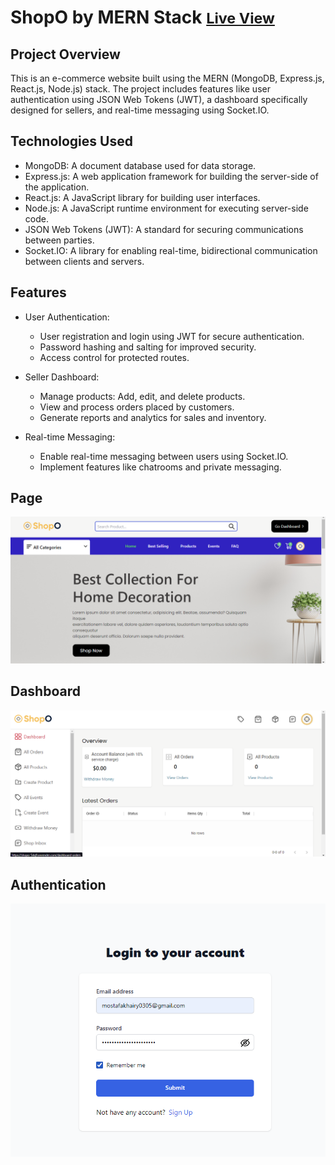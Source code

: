 # ShopO by MERN Stack [<small>Live View</small>](https://shopo-5dq9.onrender.com)

## Project Overview

This is an e-commerce website built using the MERN (MongoDB, Express.js, React.js, Node.js) stack. The project includes features like user authentication using JSON Web Tokens (JWT), a dashboard specifically designed for sellers, and real-time messaging using Socket.IO.

## Technologies Used

- MongoDB: A document database used for data storage.
- Express.js: A web application framework for building the server-side of the application.
- React.js: A JavaScript library for building user interfaces.
- Node.js: A JavaScript runtime environment for executing server-side code.
- JSON Web Tokens (JWT): A standard for securing communications between parties.
- Socket.IO: A library for enabling real-time, bidirectional communication between clients and servers.

## Features

- User Authentication:
  - User registration and login using JWT for secure authentication.
  - Password hashing and salting for improved security.
  - Access control for protected routes.

- Seller Dashboard:
  - Manage products: Add, edit, and delete products.
  - View and process orders placed by customers.
  - Generate reports and analytics for sales and inventory.

- Real-time Messaging:
  - Enable real-time messaging between users using Socket.IO.
  - Implement features like chatrooms and private messaging.
## Page
![page](./page.png)
## Dashboard
![Dashboard](./dashboard.png)
## Authentication
![Authentication](./auth.png)